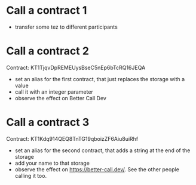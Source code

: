 # Call a contract 1

- transfer some tez to different participants

# Call a contract 2

Contract: KT1TjqvDpREMEUysBseC5nEp6bTcRQ16JEQA

- set an alias for the first contract, that just replaces the storage with a value
- call it with an integer parameter
- observe the effect on Better Call Dev

# Call a contract 3

Contract: KT1Kdq914QEQ8TnTG19qboizZF6Aiu8uiRhf

- set an alias for the second contract, that adds a string at the end of the storage
- add your name to that storage
- observe the effect on https://better-call.dev/. See the other people calling it too.

